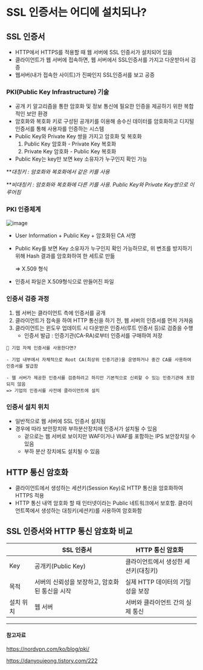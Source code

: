# SSL 인증서는 어디에 설치되나?

## SSL 인증서

- HTTP에서 HTTPS를 적용할 때 웹 서버에 SSL 인증서가 설치되어 있음
- 클라이언트가 웹 서버에 접속하면, 웹 서버에서 SSL인증서를 가지고 다운받아서 검증
- 웹서버(내가 접속한 사이트)가 진짜인지 SSL인증서를 보고 공증

### PKI(Public Key Infrastructure) 기술

- 공개 키 알고리즘을 통한 암호화 및 정보 통신에 필요한 인증을 제공하기 위한 복합적인 보안 환경
- 암호화와 복호화 키로 구성된 공개키를 이용해 송수신 데이터를 암호화하고 디지털 인증서를 통해 사용자를 인증하는 시스템
- Public Key와 Private Key 쌍을 가지고 암호화 및 복호화
    1. Public Key 암호화 - Private Key 복호화
    2. Private Key 암호화 - Public Key 복호화
- Public Key는 key만 보면 key 소유자가 누구인지 확인 가능

***대칭키 : 암호화와 복호화에서 같은 키를 사용*

***비대칭키 : 암호화와 복호화에 다른 키를 사용. Public Key와 Private Key쌍으로 이루어짐*

### PKI 인증체계

![image](https://github.com/user-attachments/assets/9a02332b-3837-43a5-b107-350556a15fe5)

- User Information + Public Key + 암호화된 CA 서명
- Public Key를 보면 Key 소유자가 누구인지 확인 가능하므로, 위 변조를 방지하기 위해 Hash 결과를 암호화하여 한 세트로 만듦
    
    ⇒ X.509 형식
    
- 인증서 파일은 X.509형식으로 만들어진 파일

### 인증서 검증 과정

1. 웹 서버는 클라이언트 측에 인증서를 공개
2. 클라이언트가 접속을 하여 HTTP 통신을 하기 전, 웹 서버의 인증서를 먼저 가져옴
3. 클라이언트는 윈도우 업데이트 시 다운받은 인증서(루트 인증서 등)로 검증을 수행
    - 인증서 발급 : 인증기관(CA-RA)로부터 인증서를 구매하여 저장

```
🤔 기업 자체 인증서를 사용한다면?

- 기업 내부에서 자체적으로 Root CA(최상위 인증기관)을 운영하거나 중간 CA를 사용하여 인증서를 발급함

- 웹 서버가 제공한 인증서를 검증하려고 하지만 기본적으로 신뢰할 수 있는 인증기관에 포함되지 않음
=> 기업의 인증서를 사전에 클라이언트에 설치
```

### 인증서 설치 위치

- 일반적으로 웹 서버에 SSL 인증서 설치됨
- 경우에 따라 보안장치와 부하분산장치에 인증서가 설치될 수 있음
    - 겉으로는 웹 서버로 보이지만 WAF이거나 WAF를 포함하는 IPS 보안장치일 수 있음
    - 부하 분산 장치에도 설치될 수 있음

## HTTP 통신 암호화

- 클라이언트에서 생성하는 세션키(Session Key)로 HTTP 통신을 암호화하여 HTTPS 적용
- HTTP 통신 내역 암호화 할 때 인터넷이라는 Public 네트워크에서 보호함. 클라이언트쪽에서 생성하는 대칭키(세션키)를 사용하여 암호화함

## SSL 인증서와 HTTP 통신 암호화 비교

|  | SSL 인증서 | HTTP 통신 암호화 |
| --- | --- | --- |
| Key | 공개키(Public Key) | 클라이언트에서 생성한 세션키(대칭키) |
| 목적 | 서버의 신뢰성을 보장하고, 암호화된 통신을 시작 | 실제 HTTP 데이터의 기밀성을 보장 |
| 설치 위치 | 웹 서버 | 서버와 클라이언트 간의 실제 통신 |

---
#### 참고자료

https://nordvpn.com/ko/blog/pki/

https://danyoujeong.tistory.com/222
